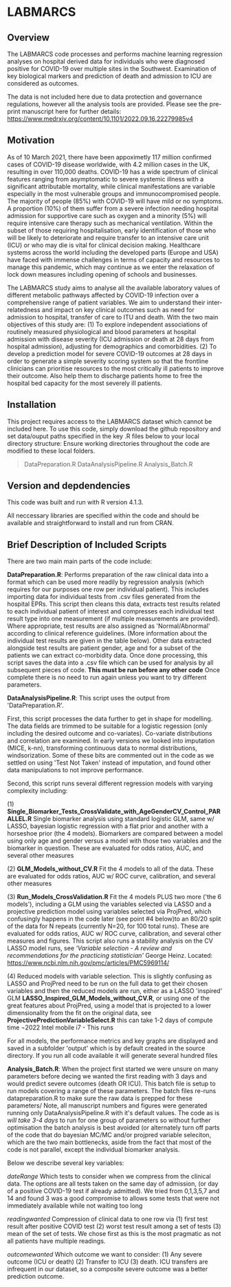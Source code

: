 # LABMARCS

## Overview
The LABMARCS code processes and performs machine learning regression analyses on hospital derived data for individuals who were diagnosed positive for COVID-19 over multiple sites in the Southwest. Examination of key biological markers and prediction of death and admission to ICU are considered as outcomes.

The data is not included here due to data protection and governance regulations, however all the analysis tools are provided. Please see the pre-print manuscript here for further details:
https://www.medrxiv.org/content/10.1101/2022.09.16.22279985v4

## Motivation

As of 10 March 2021, there have been appoximetly 117 million confirmed cases of COVID-19 disease worldwide, with 4.2 million cases in the UK, resulting in over 110,000 deaths. COVID-19 has a wide spectrum of clinical features ranging from asymptomatic to severe systemic illness with a significant attributable mortality, while clinical manifestations are variable especially in the most vulnerable groups and immunocompromised people. The majority of people (85%) with COVID-19 will have mild or no symptoms. A proportion (10%) of them suffer from a severe infection needing hospital admission for supportive care such as oxygen and a minority (5%) will require intensive care therapy such as mechanical ventilation.  Within the subset of those requiring hospitalisation, early identification of those who will be likely to deteriorate and require transfer to an intensive care unit (ICU) or who may die is vital for clinical decision making. Healthcare systems across the world including the developed parts (Europe and USA) have faced with immense challenges in terms of capacity and resources to manage this pandemic, which may continue as we enter the relaxation of lock down measures including opening of schools and businesses.

The LABMARCS study aims to analyse all the available laboratory values of different metabolic pathways affected by COVID-19 infection over a comprehensive range of patient variables. We aim to understand their inter-relatedness and impact on key clinical outcomes such as need for admission to hospital, transfer of care to ITU and death. With the two main objectives of this study are:  (1) To explore independent associations of routinely measured physiological and blood parameters at hospital admission with disease severity (ICU admission or death at 28 days from hospital admission), adjusting for demographics and comorbidities. (2) To develop a prediction model for severe COVID-19 outcomes at 28 days in order to generate a simple severity scoring system so that the frontline clinicians can prioritise resources to the most critically ill patients to improve their outcome. Also help them to discharge patients home to free the hospital bed capacity for the most severely ill patients.

## Installation

This project requires access to the LABMARCS dataset which cannot be included here. To use this code, simply download the github repository and set data/ouput paths specified in the key .R files below
to your local directory structure: Ensure working directories throughout the code are modified to these local folders.
> DataPreparation.R
> DataAnalysisPipeline.R
> Analysis_Batch.R

## Version and depdendencies

This code was built and run with R version 4.1.3.

All neccessary libraries are specified within the code and should be available and straightforward to install and run from CRAN.

## Brief Description of Included Scripts

There are two main main parts of the code include:

**DataPreparation.R**: Performs preparation of the raw clinical data into a format which can be used more readily by regression analysis (which requires for our purposes one row per individual patient). This includes importing data for individual tests from .csv files generated from the hospital EPRs. This script then cleans this data, extracts test results related to each individual patient of interest and compresses each individual test result type into one measurement (if multiple measurements are provided). Where appropriate, test results are also assigned as 'Normal/Abnormal' according to clinical reference guidelines. (More information about the individual test results are given in the table below). Other data extracted alongside test results are patient gender, age and for a subset of the patients we can extract co-morbidity data. Once done processing, this script saves the data into a .csv file which can be used for analysis by all subsequent pieces of code. **This must be run before any other code** Once complete there is no need to run again unless you want to try different parameters.

**DataAnalysisPipeline.R**: This script uses the output from 'DataPreparation.R'.

First, this script processes the data further to get in shape for modelling. The data fields are trimmed to be suitable for a logistic regession (only including the desired outcome and co-variates). Co-variate distributions and correlation are examined. In early versions we looked into imputation (MICE, k-nn), transforming continuous data to normal distributions, windsorization. Some of these bits are commented out in the code as we settled on using 'Test Not Taken' instead of imputation, and found other data manipulations to not improve performance.

Second, this script runs several different regression models with varying complexity including:

(1) **Single_Biomarker_Tests_CrossValidate_with_AgeGenderCV_Control_PARALLEL.R** Single biomarker analysis using standard logistic GLM, same w/ LASSO, bayesian logistic regression with a flat prior and another with a horseshoe prior (the 4 models). Biomarkers are compared between a model using only age and gender versus a model with those two variables and the biomarker in question. These are evaluated for odds ratios, AUC, and several other measures

(2) **GLM_Models_without_CV.R** Fit the 4 models to all of the data. These are evaluated for odds ratios, AUC w/ ROC curve, calibration, and several other measures

(3) **Run_Models_CrossValidation.R** Fit the 4 models PLUS two more ('the 6 models'), including a GLM using the variables selected via LASSO and a projective prediction model using variables selected via ProjPred, which confusingly happens in the code later (see point #4 below)to an 80/20 split of the data for N repeats (currently N=20, for 100 total runs). These are evaluated for odds ratios, AUC w/ ROC curve, calibration, and several other measures and figures. This script also runs a stability analysis on the CV LASSO model runs, see *'Variable selection - A review and recommendations for the practicing statistician'* George Heinz. Located: https://www.ncbi.nlm.nih.gov/pmc/articles/PMC5969114/

(4) Reduced models with variable selection. This is slightly confusing as LASSO and ProjPred need to be run on the full data to get their chosen variables and then the reduced models are run,
either as a LASSO 'inspired' GLM **LASSO_Inspired_GLM_Models_without_CV.R**, or using one of the great features about ProjPred, using a model that is projected to a lower dimensionality from the fit on the original data, see **ProjectivePredictionVariableSelect.R** this can take 1-2 days of compute time ¬2022 Intel mobile i7 - This runs 

For all models, the performance metrics and key graphs are displayed and saved in a subfolder 'output' which is  by default created in the source directory. If you run all code available it will generate several hundred files

**Analysis_Batch.R**: When the project first started we were unsure on many parameters before decing we wanted the first reading with 3 days and would predict severe outcomes (death OR ICU).
This batch file is setup to run models covering a range of these parameters. The batch files re-runs datapreparation.R to make sure the raw data is prepped for these parameters/
Note, all manuscript numbers and figures were generated running only DataAnalysisPipeline.R with it's default values. The code as is *will take 3-4 days* to run for one group of parameters so without further optimisation the batch analysis is best avoided (or alternately turn off parts of the code that do bayesian MC/MC and/or projpred variable seleciton, which are the two main bottlenecks, aside from the fact that
most of the code is not parallel, except the individual biomarker analysis.

Below we describe several key variables:

*dateRange*
Which tests to consider when we compress from the clinical data. The options are all tests taken on the same day of admission, (or day of a positive COVID-19 test if already admitted).
We tried from 0,1,3,5,7 and 14 and found 3 was a good compromise to allows some tests that were not immediately available while not waiting too long

*readingwanted*
Compression of clinical data to one row via (1) first test result after positive COVID test (2) worst test result among a set of tests (3) mean of the set of tests.
We chose first as this is the most pragmatic as not all patients have multiple readings.

*outcomewanted*
Which outcome we want to consider: (1) Any severe outcome (ICU or death) (2) Transfer to ICU (3) death. ICU transfers are infrequent in our dataset, so a composite severe outcome was a better prediction outcome.
